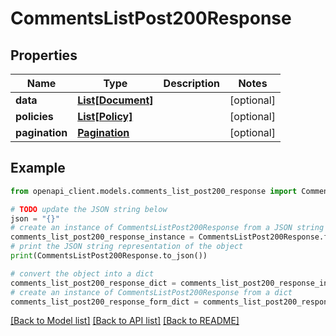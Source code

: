 # CommentsListPost200Response


## Properties

Name | Type | Description | Notes
------------ | ------------- | ------------- | -------------
**data** | [**List[Document]**](Document.md) |  | [optional] 
**policies** | [**List[Policy]**](Policy.md) |  | [optional] 
**pagination** | [**Pagination**](Pagination.md) |  | [optional] 

## Example

```python
from openapi_client.models.comments_list_post200_response import CommentsListPost200Response

# TODO update the JSON string below
json = "{}"
# create an instance of CommentsListPost200Response from a JSON string
comments_list_post200_response_instance = CommentsListPost200Response.from_json(json)
# print the JSON string representation of the object
print(CommentsListPost200Response.to_json())

# convert the object into a dict
comments_list_post200_response_dict = comments_list_post200_response_instance.to_dict()
# create an instance of CommentsListPost200Response from a dict
comments_list_post200_response_form_dict = comments_list_post200_response.from_dict(comments_list_post200_response_dict)
```
[[Back to Model list]](../README.md#documentation-for-models) [[Back to API list]](../README.md#documentation-for-api-endpoints) [[Back to README]](../README.md)


